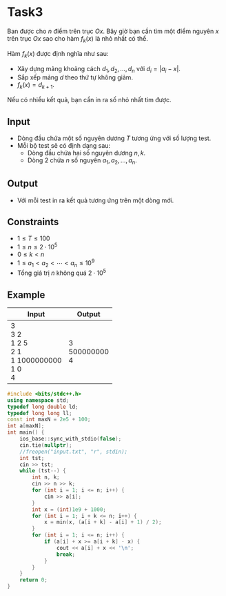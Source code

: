 <!-- https://codeforces.com/contest/1175/problem/C -->

# Task3

Ban được cho $n$ điểm trên trục $Ox$. Bây giờ bạn cần tìm một điểm nguyên $x$ trên trục $Ox$ sao cho hàm $f_k(x)$ là nhỏ nhất có thể.

Hàm $f_k(x)$ được định nghĩa như sau:

- Xây dựng mảng khoảng cách $d_1,d_2,...,d_n$ với $d_i=|a_i-x|$.
- Sắp xếp mảng $d$ theo thứ tự không giảm.
- $f_k(x)=d_{k+1}$.

Nếu có nhiều kết quả, bạn cần in ra số nhỏ nhất tìm được.

## Input

- Dòng đầu chứa một số nguyên dương $T$ tương ứng với số lượng test.
- Mỗi bộ test sẽ có định dạng sau:
  - Dòng đầu chứa hai số nguyên dương $n,k$.
  - Dòng 2 chứa $n$ số nguyên $a_1,a_2,...,a_n$.

## Output

- Với mỗi test in ra kết quả tương ứng trên một dòng mới.

## Constraints

- $1\le T\le 100$
- $1\le n\le 2\cdot 10^5$
- $0\le k<n$
- $1\le a_1<a_2<\cdots<a_n\le 10^9$
- Tổng giá trị $n$ không quá $2\cdot 10^5$

## Example

|Input|Output|
|-|-|
|3<br>3 2<br>1 2 5<br>2 1<br>1 1000000000<br>1 0<br>4|3<br>500000000<br>4|

```cpp
#include <bits/stdc++.h>
using namespace std;
typedef long double ld;
typedef long long ll;
const int maxN = 2e5 + 100;
int a[maxN];
int main() {
    ios_base::sync_with_stdio(false);
    cin.tie(nullptr);
    //freopen("input.txt", "r", stdin);
    int tst;
    cin >> tst;
    while (tst--) {
        int n, k;
        cin >> n >> k;
        for (int i = 1; i <= n; i++) {
            cin >> a[i];
        }
        int x = (int)1e9 + 1000;
        for (int i = 1; i + k <= n; i++) {
            x = min(x, (a[i + k] - a[i] + 1) / 2);
        }
        for (int i = 1; i <= n; i++) {
            if (a[i] + x >= a[i + k] - x) {
                cout << a[i] + x << '\n';
                break;
            }
        }
    }
    return 0;
}
```

